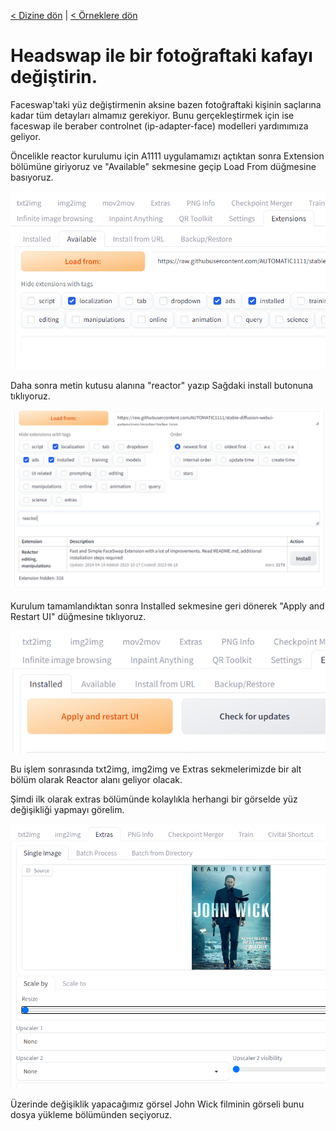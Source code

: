 <a href="/">< Dizine dön</a> | <a href="/ornekler">< Örneklere dön</a>

# Headswap ile bir fotoğraftaki kafayı değiştirin.

Faceswap'taki yüz değiştirmenin aksine bazen fotoğraftaki kişinin saçlarına kadar tüm detayları almamız gerekiyor. Bunu gerçekleştirmek için ise faceswap ile beraber controlnet (ip-adapter-face) modelleri yardımımıza geliyor.

Öncelikle reactor kurulumu için A1111 uygulamamızı açtıktan sonra Extension bölümüne giriyoruz ve "Available" sekmesine geçip Load From düğmesine basıyoruz.

![alt text](/gorseller/faceswap-1.png)

Daha sonra metin kutusu alanına "reactor" yazıp Sağdaki install butonuna tıklıyoruz.

![alt text](/gorseller/reactor-3.png)

Kurulum tamamlandıktan sonra Installed sekmesine geri dönerek "Apply and Restart UI" düğmesine tıklıyoruz.

![alt text](/gorseller/reactor-4.png)

Bu işlem sonrasında txt2img, img2img ve Extras sekmelerimizde bir alt bölüm olarak Reactor alanı geliyor olacak.

Şimdi ilk olarak extras bölümünde kolaylıkla herhangi bir görselde yüz değişikliği yapmayı görelim. 

![alt text](/gorseller/reactor-7.png)

Üzerinde değişiklik yapacağımız görsel John Wick filminin görseli bunu dosya yükleme bölümünden seçiyoruz.
